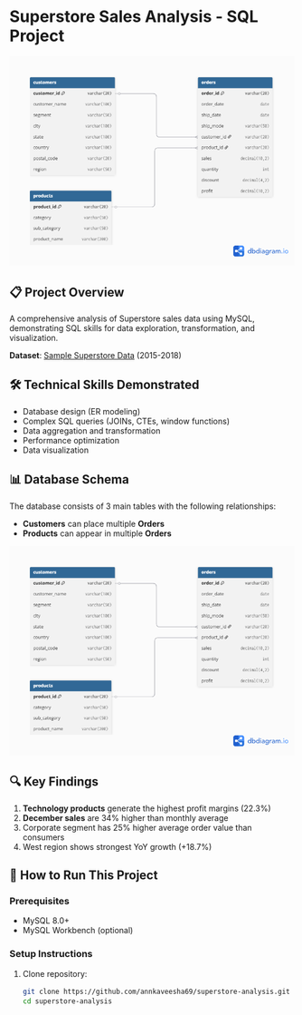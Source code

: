 # Superstore Sales Analysis - SQL Project

![Database Schema](docs/ER_diagram.png)

## 📋 Project Overview
A comprehensive analysis of Superstore sales data using MySQL, demonstrating SQL skills for data exploration, transformation, and visualization.

**Dataset**: [Sample Superstore Data](https://www.kaggle.com/datasets/vivek468/superstore-dataset-final) (2015-2018)

## 🛠️ Technical Skills Demonstrated
- Database design (ER modeling)
- Complex SQL queries (JOINs, CTEs, window functions)
- Data aggregation and transformation
- Performance optimization
- Data visualization

## 📊 Database Schema
The database consists of 3 main tables with the following relationships:
- **Customers** can place multiple **Orders**
- **Products** can appear in multiple **Orders**

![ER Diagram](docs/ER_diagram.png)

## 🔍 Key Findings
1. **Technology products** generate the highest profit margins (22.3%)
2. **December sales** are 34% higher than monthly average
3. Corporate segment has 25% higher average order value than consumers
4. West region shows strongest YoY growth (+18.7%)

## 🚀 How to Run This Project

### Prerequisites
- MySQL 8.0+
- MySQL Workbench (optional)

### Setup Instructions
1. Clone repository:
   ```bash
   git clone https://github.com/annkaveesha69/superstore-analysis.git
   cd superstore-analysis
